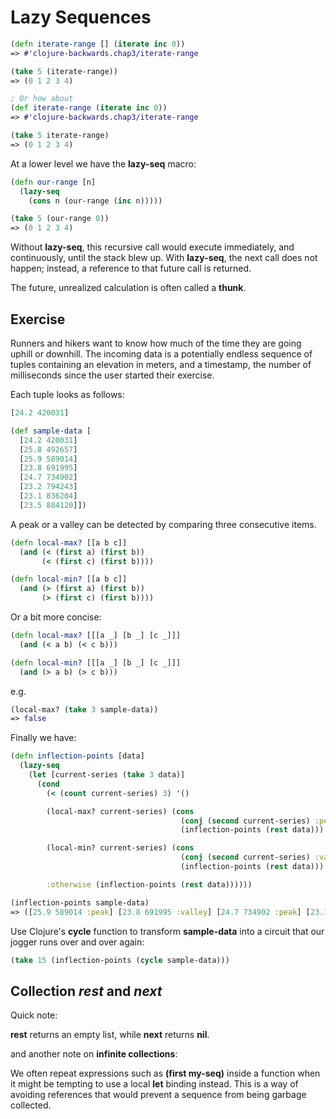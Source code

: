 # Lazy Sequences

```clojure
(defn iterate-range [] (iterate inc 0))
=> #'clojure-backwards.chap3/iterate-range

(take 5 (iterate-range))
=> (0 1 2 3 4)

; Or how about
(def iterate-range (iterate inc 0))
=> #'clojure-backwards.chap3/iterate-range

(take 5 iterate-range)
=> (0 1 2 3 4)
```

At a lower level we have the **lazy-seq** macro:

```clojure
(defn our-range [n]
  (lazy-seq
    (cons n (our-range (inc n)))))

(take 5 (our-range 0))
=> (0 1 2 3 4)
```

Without **lazy-seq**, this recursive call would execute immediately, and continuously, until the stack blew up. With **lazy-seq**, the next call does not happen; instead, a reference to that future call is returned.

The future, unrealized calculation is often called a **thunk**.

## Exercise

Runners and hikers want to know how much of the time they are going uphill or downhill. The incoming data is a potentially endless sequence of tuples containing an elevation in meters, and a timestamp, the number of milliseconds since the user started their exercise.

Each tuple looks as follows:

```clojure
[24.2 420031]
```

```clojure
(def sample-data [
  [24.2 420031]
  [25.8 492657]
  [25.9 589014]
  [23.8 691995]
  [24.7 734902]
  [23.2 794243]
  [23.1 836204]
  [23.5 884120]])
```

A peak or a valley can be detected by comparing three consecutive items.

```clojure
(defn local-max? [[a b c]]
  (and (< (first a) (first b))
       (< (first c) (first b))))

(defn local-min? [[a b c]]
  (and (> (first a) (first b))
       (> (first c) (first b))))
```

Or a bit more concise:

```clojure
(defn local-max? [[[a _] [b _] [c _]]]
  (and (< a b) (< c b)))

(defn local-min? [[[a _] [b _] [c _]]]
  (and (> a b) (> c b)))
```

e.g.

```clojure
(local-max? (take 3 sample-data))
=> false
```

Finally we have:

```clojure
(defn inflection-points [data]
  (lazy-seq
    (let [current-series (take 3 data)]
      (cond
        (< (count current-series) 3) '()

        (local-max? current-series) (cons
                                      (conj (second current-series) :peak)
                                      (inflection-points (rest data)))

        (local-min? current-series) (cons
                                      (conj (second current-series) :valley)
                                      (inflection-points (rest data)))

        :otherwise (inflection-points (rest data))))))
```

```clojure
(inflection-points sample-data)
=> ([25.9 589014 :peak] [23.8 691995 :valley] [24.7 734902 :peak] [23.1 836204 :valley])
```

Use Clojure's **cycle** function to transform **sample-data** into a circuit that our jogger runs over and over again:

```clojure
(take 15 (inflection-points (cycle sample-data)))
```

## Collection *rest* and *next*

Quick note:

**rest** returns an empty list, while **next** returns **nil**.

and another note on **infinite collections**:

We often repeat expressions such as **(first my-seq)** inside a function when it might be tempting to use a local **let** binding instead. This is a way of avoiding references that would prevent a sequence from being garbage collected.